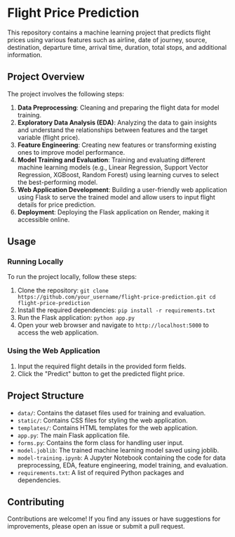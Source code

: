 # Flight Price Prediction

This repository contains a machine learning project that predicts flight prices using various features such as airline, date of journey, source, destination, departure time, arrival time, duration, total stops, and additional information.

## Project Overview

The project involves the following steps:

1. **Data Preprocessing**: Cleaning and preparing the flight data for model training.
2. **Exploratory Data Analysis (EDA)**: Analyzing the data to gain insights and understand the relationships between features and the target variable (flight price).
3. **Feature Engineering**: Creating new features or transforming existing ones to improve model performance.
4. **Model Training and Evaluation**: Training and evaluating different machine learning models (e.g., Linear Regression, Support Vector Regression, XGBoost, Random Forest) using learning curves to select the best-performing model.
5. **Web Application Development**: Building a user-friendly web application using Flask to serve the trained model and allow users to input flight details for price prediction.
6. **Deployment**: Deploying the Flask application on Render, making it accessible online.

## Usage

### Running Locally

To run the project locally, follow these steps:

1. Clone the repository: ``` git clone https://github.com/your_username/flight-price-prediction.git
cd flight-price-prediction ```
2. Install the required dependencies: ``` pip install -r requirements.txt ```
3. Run the Flask application: ``` python app.py ```
4. Open your web browser and navigate to `http://localhost:5000` to access the web application.

### Using the Web Application

1. Input the required flight details in the provided form fields.
2. Click the "Predict" button to get the predicted flight price.

## Project Structure

- `data/`: Contains the dataset files used for training and evaluation.
- `static/`: Contains CSS files for styling the web application.
- `templates/`: Contains HTML templates for the web application.
- `app.py`: The main Flask application file.
- `forms.py`: Contains the form class for handling user input.
- `model.joblib`: The trained machine learning model saved using joblib.
- `model-training.ipynb`: A Jupyter Notebook containing the code for data preprocessing, EDA, feature engineering, model training, and evaluation.
- `requirements.txt`: A list of required Python packages and dependencies.

## Contributing

Contributions are welcome! If you find any issues or have suggestions for improvements, please open an issue or submit a pull request.
